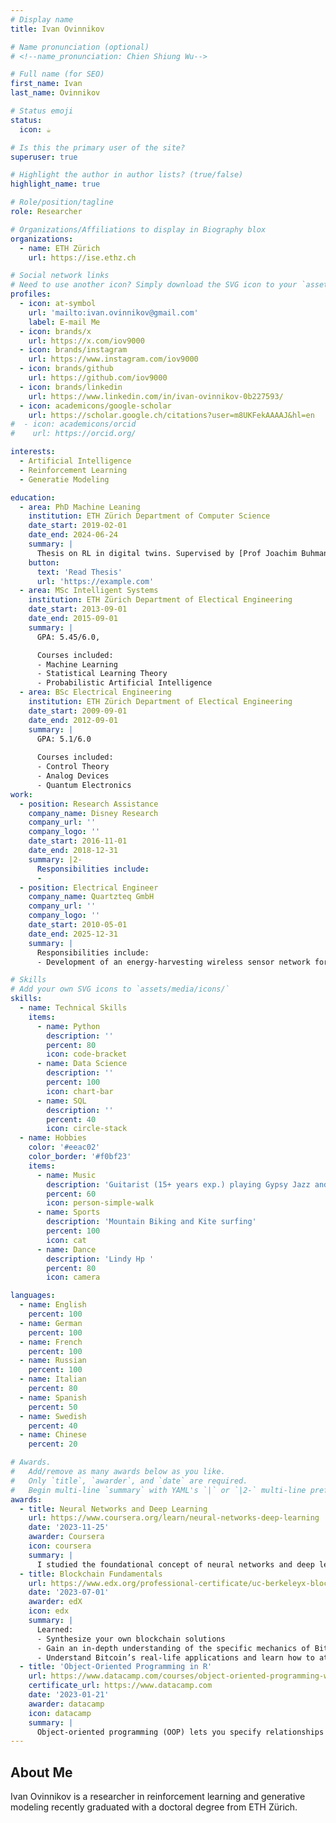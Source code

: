 ```yaml
---
# Display name
title: Ivan Ovinnikov

# Name pronunciation (optional)
# <!--name_pronunciation: Chien Shiung Wu-->

# Full name (for SEO)
first_name: Ivan    
last_name: Ovinnikov

# Status emoji
status:
  icon: ☕️

# Is this the primary user of the site?
superuser: true

# Highlight the author in author lists? (true/false)
highlight_name: true

# Role/position/tagline
role: Researcher

# Organizations/Affiliations to display in Biography blox
organizations:
  - name: ETH Zürich
    url: https://ise.ethz.ch

# Social network links
# Need to use another icon? Simply download the SVG icon to your `assets/media/icons/` folder.
profiles:
  - icon: at-symbol
    url: 'mailto:ivan.ovinnikov@gmail.com'
    label: E-mail Me
  - icon: brands/x
    url: https://x.com/iov9000
  - icon: brands/instagram
    url: https://www.instagram.com/iov9000
  - icon: brands/github
    url: https://github.com/iov9000
  - icon: brands/linkedin
    url: https://www.linkedin.com/in/ivan-ovinnikov-0b227593/
  - icon: academicons/google-scholar
    url: https://scholar.google.ch/citations?user=m8UKFekAAAAJ&hl=en
#  - icon: academicons/orcid
#    url: https://orcid.org/

interests:
  - Artificial Intelligence
  - Reinforcement Learning
  - Generatie Modeling

education:
  - area: PhD Machine Leaning
    institution: ETH Zürich Department of Computer Science
    date_start: 2019-02-01
    date_end: 2024-06-24
    summary: |
      Thesis on RL in digital twins. Supervised by [Prof Joachim Buhmann]. 
    button:
      text: 'Read Thesis'
      url: 'https://example.com'
  - area: MSc Intelligent Systems
    institution: ETH Zürich Department of Electical Engineering
    date_start: 2013-09-01
    date_end: 2015-09-01
    summary: |
      GPA: 5.45/6.0,

      Courses included:
      - Machine Learning 
      - Statistical Learning Theory
      - Probabilistic Artificial Intelligence
  - area: BSc Electrical Engineering
    institution: ETH Zürich Department of Electical Engineering
    date_start: 2009-09-01
    date_end: 2012-09-01
    summary: |
      GPA: 5.1/6.0
      
      Courses included:
      - Control Theory
      - Analog Devices 
      - Quantum Electronics
work:
  - position: Research Assistance
    company_name: Disney Research 
    company_url: ''
    company_logo: ''
    date_start: 2016-11-01
    date_end: 2018-12-31
    summary: |2-
      Responsibilities include:
      - 
  - position: Electrical Engineer 
    company_name: Quartzteq GmbH
    company_url: ''
    company_logo: ''
    date_start: 2010-05-01
    date_end: 2025-12-31
    summary: |
      Responsibilities include:
      - Development of an energy-harvesting wireless sensor network for health monitoring of large electrical machines

# Skills
# Add your own SVG icons to `assets/media/icons/`
skills:
  - name: Technical Skills
    items:
      - name: Python
        description: ''
        percent: 80
        icon: code-bracket
      - name: Data Science
        description: ''
        percent: 100
        icon: chart-bar
      - name: SQL
        description: ''
        percent: 40
        icon: circle-stack
  - name: Hobbies
    color: '#eeac02'
    color_border: '#f0bf23'
    items:
      - name: Music
        description: 'Guitarist (15+ years exp.) playing Gypsy Jazz and Progressive Metal'
        percent: 60
        icon: person-simple-walk
      - name: Sports
        description: 'Mountain Biking and Kite surfing'
        percent: 100
        icon: cat
      - name: Dance
        description: 'Lindy Hp '
        percent: 80
        icon: camera

languages:
  - name: English
    percent: 100
  - name: German
    percent: 100
  - name: French
    percent: 100
  - name: Russian
    percent: 100
  - name: Italian
    percent: 80
  - name: Spanish
    percent: 50
  - name: Swedish
    percent: 40
  - name: Chinese
    percent: 20

# Awards.
#   Add/remove as many awards below as you like.
#   Only `title`, `awarder`, and `date` are required.
#   Begin multi-line `summary` with YAML's `|` or `|2-` multi-line prefix and indent 2 spaces below.
awards:
  - title: Neural Networks and Deep Learning
    url: https://www.coursera.org/learn/neural-networks-deep-learning
    date: '2023-11-25'
    awarder: Coursera
    icon: coursera
    summary: |
      I studied the foundational concept of neural networks and deep learning. By the end, I was familiar with the significant technological trends driving the rise of deep learning; build, train, and apply fully connected deep neural networks; implement efficient (vectorized) neural networks; identify key parameters in a neural network’s architecture; and apply deep learning to your own applications.
  - title: Blockchain Fundamentals
    url: https://www.edx.org/professional-certificate/uc-berkeleyx-blockchain-fundamentals
    date: '2023-07-01'
    awarder: edX
    icon: edx
    summary: |
      Learned:
      - Synthesize your own blockchain solutions
      - Gain an in-depth understanding of the specific mechanics of Bitcoin
      - Understand Bitcoin’s real-life applications and learn how to attack and destroy Bitcoin, Ethereum, smart contracts and Dapps, and alternatives to Bitcoin’s Proof-of-Work consensus algorithm
  - title: 'Object-Oriented Programming in R'
    url: https://www.datacamp.com/courses/object-oriented-programming-with-s3-and-r6-in-r
    certificate_url: https://www.datacamp.com
    date: '2023-01-21'
    awarder: datacamp
    icon: datacamp
    summary: |
      Object-oriented programming (OOP) lets you specify relationships between functions and the objects that they can act on, helping you manage complexity in your code. This is an intermediate level course, providing an introduction to OOP, using the S3 and R6 systems. S3 is a great day-to-day R programming tool that simplifies some of the functions that you write. R6 is especially useful for industry-specific analyses, working with web APIs, and building GUIs.
---
```


## About Me

Ivan Ovinnikov is a researcher in reinforcement learning and generative modeling recently graduated with a doctoral degree from ETH Zürich.

